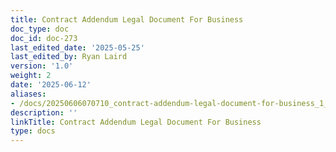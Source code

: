 ```yaml
---
title: Contract Addendum Legal Document For Business
doc_type: doc
doc_id: doc-273
last_edited_date: '2025-05-25'
last_edited_by: Ryan Laird
version: '1.0'
weight: 2
date: '2025-06-12'
aliases:
- /docs/20250606070710_contract-addendum-legal-document-for-business_1_1/
description: ''
linkTitle: Contract Addendum Legal Document For Business
type: docs
---
```


